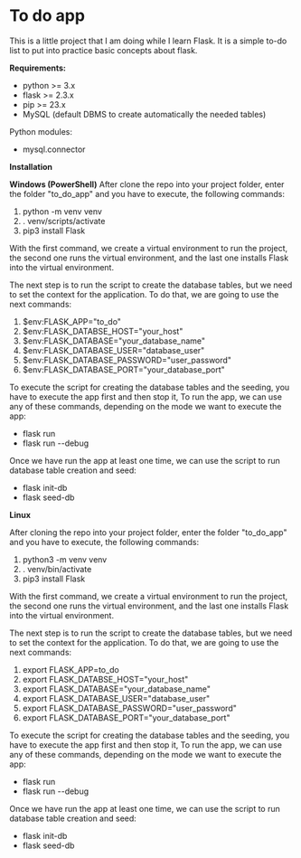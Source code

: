# To do app

This is a little project that I am doing while I learn Flask. It is a simple to-do list to put into practice basic concepts about flask. 

**Requirements:**
-  python >= 3.x
-  flask >= 2.3.x
-  pip >= 23.x
-  MySQL (default DBMS to create automatically the needed tables) 

Python modules:
  - mysql.connector

**Installation**

**Windows (PowerShell)**
After clone the repo into your project folder, enter the folder "to_do_app" and you have to execute, the following commands:
1. python -m venv venv
2. . venv/scripts/activate
3. pip3 install Flask

With the first command, we create a virtual environment to run the project, the second one runs the virtual environment, and the last one installs Flask into the virtual environment. 

The next step is to run the script to create the database tables, but we need to set the context for the application. To do that, we are going to use the next commands: 
1. $env:FLASK_APP="to_do"
2. $env:FLASK_DATABSE_HOST="your_host"
3. $env:FLASK_DATABASE="your_database_name"
4. $env:FLASK_DATABASE_USER="database_user"
5. $env:FLASK_DATABASE_PASSWORD="user_password"
6. $env:FLASK_DATABASE_PORT="your_database_port"

To execute the script for creating the database tables and the seeding, you have to execute the app first and then stop it, To run the app, we can use any of these commands, depending on the mode we want to execute the app:
- flask run
- flask run --debug 

Once we have run the app at least one time, we can use the script to run database table creation and seed:
- flask init-db
- flask seed-db

**Linux**

After cloning the repo into your project folder, enter the folder "to_do_app" and you have to execute, the following commands:
1. python3 -m venv venv
2. . venv/bin/activate
3. pip3 install Flask

With the first command, we create a virtual environment to run the project, the second one runs the virtual environment, and the last one installs Flask into the virtual environment. 

The next step is to run the script to create the database tables, but we need to set the context for the application. To do that, we are going to use the next commands: 
1. export FLASK_APP=to_do
2. export FLASK_DATABSE_HOST="your_host"
3. export FLASK_DATABASE="your_database_name"
4. export FLASK_DATABASE_USER="database_user"
5. export FLASK_DATABASE_PASSWORD="user_password"
6. export FLASK_DATABASE_PORT="your_database_port"

To execute the script for creating the database tables and the seeding, you have to execute the app first and then stop it, To run the app, we can use any of these commands, depending on the mode we want to execute the app:
- flask run
- flask run --debug 

Once we have run the app at least one time, we can use the script to run database table creation and seed:
- flask init-db
- flask seed-db
